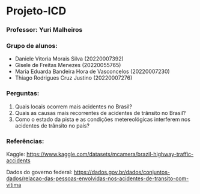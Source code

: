 # Projeto-ICD
### Professor: Yuri  Malheiros

### Grupo de alunos: 
* Daniele Vitoria Morais Silva (20220007392)
* Gisele de Freitas Menezes (20220055765)
* Maria Eduarda Bandeira Hora de Vasconcelos (20220007230)
* Thiago Rodrigues Cruz Justino (20220007276)


### Perguntas:
1) Quais locais ocorrem mais acidentes no Brasil?
2) Quais as causas mais recorrentes de acidentes de trânsito no Brasil?
3) Como o estado da pista e as condições metereológicas interferem nos acidentes de trânsito no país?

### Referências:
Kaggle: https://www.kaggle.com/datasets/mcamera/brazil-highway-traffic-accidents


Dados do governo federal: https://dados.gov.br/dados/conjuntos-dados/relacao-das-pessoas-envolvidas-nos-acidentes-de-transito-com-vitima

